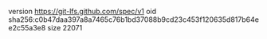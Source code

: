 version https://git-lfs.github.com/spec/v1
oid sha256:c0b47daa397a8a7465c76b1bd37088b9cd23c453f120635d817b64ee2c55a3e8
size 22071
